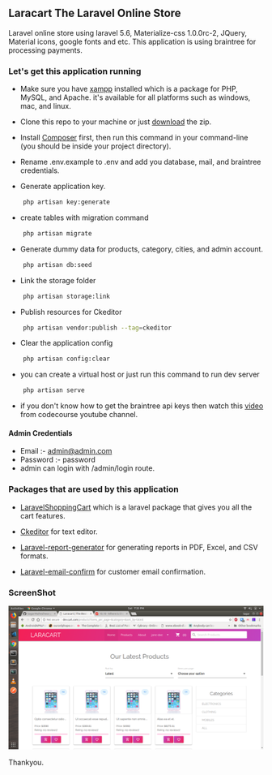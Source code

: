 ## Laracart The Laravel Online Store
Laravel online store using laravel 5.6, Materialize-css 1.0.0rc-2, JQuery, Material icons, google fonts and etc. This application is using braintree for processing payments.

### Let's get this application running
- Make sure you have [xampp](https://www.apachefriends.org/index.html) installed which is a package for PHP, MySQL, and Apache. it's available for all platforms such as windows, mac, and linux.

- Clone this repo to your machine or just [download](https://github.com/SagarMaheshwary/laracart/archive/master.zip) the zip.

- Install [Composer](https://getcomposer.org) first, then run this command in your command-line (you should be inside your project directory).

- Rename .env.example to .env and add you database, mail, and braintree credentials.

- Generate application key.
```bash
    php artisan key:generate
```
- create tables with migration command
```bash
    php artisan migrate
```

- Generate dummy data for products, category, cities, and admin account.
```bash
    php artisan db:seed
```

- Link the storage folder
```bash
    php artisan storage:link
```

- Publish resources for Ckeditor
```bash
    php artisan vendor:publish --tag=ckeditor
```

- Clear the application config
```bash
    php artisan config:clear
```

- you can create a virtual host or just run this command to run dev server
```bash
    php artisan serve
```

- if you don't know how to get the braintree api keys then watch this [video](https://www.youtube.com/watch?v=6NjTrtZ0Uhc&list=PLfdtiltiRHWH9JN1NBpJRFUhN96KBfPmd&index=3) from codecourse youtube channel.

#### Admin Credentials
- Email :- admin@admin.com
- Password :- password
- admin can login with /admin/login route.

### Packages that are used by this application
- [LaravelShoppingCart](https://github.com/Crinsane/LaravelShoppingcart) which is a laravel package that gives you all the cart features.

- [Ckeditor](https://github.com/UniSharp/laravel-ckeditor) for text editor.

- [Laravel-report-generator](https://github.com/Jimmy-JS/laravel-report-generator) for generating reports in PDF, Excel, and CSV formats.

- [Laravel-email-confirm](https://github.com/beyondcode/laravel-confirm-email) for customer email confirmation.

### ScreenShot

![screen shot](https://github.com/SagarMaheshwary/laracart/blob/master/screenshots/laracart.png)

Thankyou.
